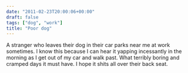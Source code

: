 ```yaml
---
date: "2011-02-23T20:00:06+00:00"
draft: false
tags: ["dog", "work"]
title: "Poor dog"
---
```



A stranger who leaves their dog in their car parks near me at work sometimes. I know this because I can hear it yapping incessantly in the morning as I get out of my car and walk past. What terribly boring and cramped days it must have. I hope it shits all over their back seat.
